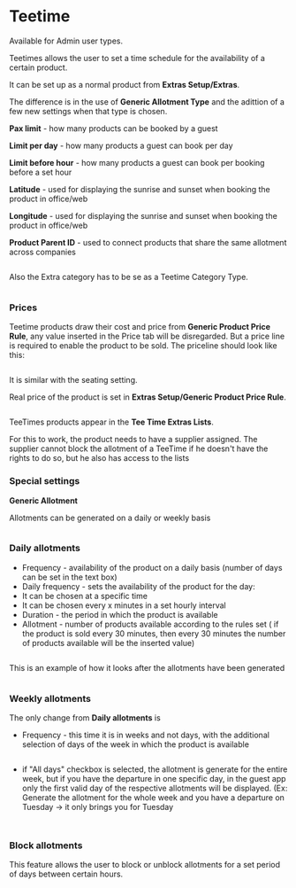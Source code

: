 # Teetime

Available for Admin user types.

Teetimes allows the user to set a time schedule for the availability of a certain product.

It can be set up as a normal product from **Extras Setup/Extras**.

The difference is in the use of **Generic Allotment Type** and the adittion of a few new settings when that type is chosen.

**Pax limit** - how many products can be booked by a guest

**Limit per day** - how many products a guest can book per day

**Limit before hour** - how many products a guest can book per booking before a set hour

**Latitude** - used for displaying the sunrise and sunset when booking the product in office/web

**Longitude** - used for displaying the sunrise and sunset when booking the product in office/web

**Product Parent ID** - used to connect products that share the same allotment across companies

<figure><img src="../../.gitbook/assets/image (1) (1) (1) (1) (1) (1) (1).png" alt=""><figcaption></figcaption></figure>

Also the Extra category has to be se as a Teetime Category Type.

<figure><img src="../../.gitbook/assets/image (2) (1) (1) (1) (1).png" alt=""><figcaption></figcaption></figure>

### Prices <a href="#prices" id="prices"></a>

Teetime products draw their cost and price from **Generic Product Price Rule**, any value inserted in the Price tab will be disregarded. But a price line is required to enable the product to be sold. The priceline should look like this:

<figure><img src="../../.gitbook/assets/image (3) (1) (1) (1) (1).png" alt=""><figcaption></figcaption></figure>

It is similar with the seating setting.

Real price of the product is set in **Extras Setup/Generic Product Price Rule**.

<figure><img src="../../.gitbook/assets/image (144).png" alt=""><figcaption></figcaption></figure>

TeeTimes products appear in the **Tee Time Extras Lists**.

For this to work, the product needs to have a supplier assigned. The supplier cannot block the allotment of a TeeTime if he doesn't have the rights to do so, but he also has access to the lists

### Special settings <a href="#special-settings" id="special-settings"></a>

**Generic Allotment**

Allotments can be generated on a daily or weekly basis

<figure><img src="../../.gitbook/assets/image (145).png" alt=""><figcaption></figcaption></figure>

### Daily allotments <a href="#daily-allotments" id="daily-allotments"></a>

* Frequency - availability of the product on a daily basis (number of days can be set in the text box)
* Daily frequency - sets the availability of the product for the day:
* It can be chosen at a specific time
* It can be chosen every x minutes in a set hourly interval
* Duration - the period in which the product is available
* Allotment - number of products available according to the rules set ( if the product is sold every 30 minutes, then every 30 minutes the number of products available will be the inserted value)

<figure><img src="../../.gitbook/assets/image (146).png" alt=""><figcaption></figcaption></figure>

This is an example of how it looks after the allotments have been generated

<figure><img src="../../.gitbook/assets/image (147).png" alt=""><figcaption></figcaption></figure>

### Weekly allotments <a href="#weekly-allotments" id="weekly-allotments"></a>

The only change from **Daily allotments** is

* Frequency - this time it is in weeks and not days, with the additional selection of days of the week in which the product is available

<figure><img src="../../.gitbook/assets/image (148).png" alt=""><figcaption></figcaption></figure>

* if "All days" checkbox is selected, the allotment is generate for the entire week, but if you have the departure in one specific day, in the guest app only the first valid day of the respective allotments will be displayed. (Ex: Generate the allotment for the whole week and you have a departure on Tuesday -> it only brings you for Tuesday

<figure><img src="../../.gitbook/assets/image (207).png" alt=""><figcaption></figcaption></figure>

<figure><img src="../../.gitbook/assets/image (208).png" alt=""><figcaption></figcaption></figure>

### Block allotments <a href="#block-allotments" id="block-allotments"></a>

This feature allows the user to block or unblock allotments for a set period of days between certain hours.

<figure><img src="../../.gitbook/assets/image (149).png" alt=""><figcaption></figcaption></figure>

<figure><img src="../../.gitbook/assets/image (150).png" alt=""><figcaption></figcaption></figure>
